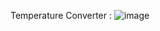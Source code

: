 Temperature Converter :
![image](https://github.com/Prateek-sn-coder/oibsip_task3-/assets/76763573/03b4824a-0b02-43a7-a5db-1d66f40ff61a)


